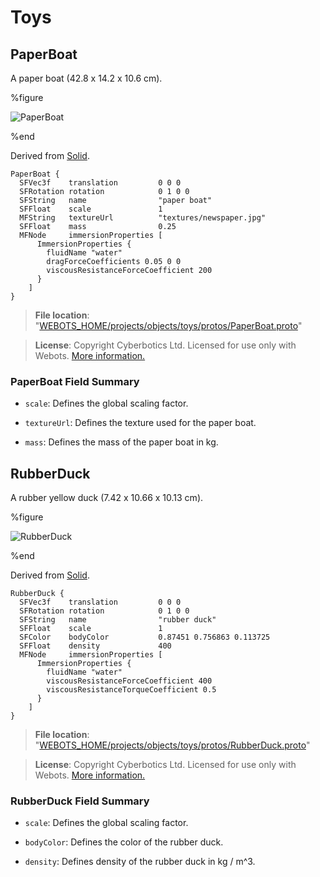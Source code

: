 # Toys

## PaperBoat

A paper boat (42.8 x 14.2 x 10.6 cm).

%figure

![PaperBoat](images/objects/toys/PaperBoat/model.thumbnail.png)

%end

Derived from [Solid](../reference/solid.md).

```
PaperBoat {
  SFVec3f    translation         0 0 0
  SFRotation rotation            0 1 0 0
  SFString   name                "paper boat"
  SFFloat    scale               1
  MFString   textureUrl          "textures/newspaper.jpg"
  SFFloat    mass                0.25
  MFNode     immersionProperties [
      ImmersionProperties {
        fluidName "water"
        dragForceCoefficients 0.05 0 0
        viscousResistanceForceCoefficient 200
      }
    ]
}
```

> **File location**: "[WEBOTS\_HOME/projects/objects/toys/protos/PaperBoat.proto](https://github.com/cyberbotics/webots/tree/{version}/projects/objects/toys/protos/PaperBoat.proto)"

> **License**: Copyright Cyberbotics Ltd. Licensed for use only with Webots.
[More information.](https://cyberbotics.com/webots_assets_license)

### PaperBoat Field Summary

- `scale`: Defines the global scaling factor.

- `textureUrl`: Defines the texture used for the paper boat.

- `mass`: Defines the mass of the paper boat in kg.

## RubberDuck

A rubber yellow duck (7.42 x 10.66 x 10.13 cm).

%figure

![RubberDuck](images/objects/toys/RubberDuck/model.thumbnail.png)

%end

Derived from [Solid](../reference/solid.md).

```
RubberDuck {
  SFVec3f    translation         0 0 0
  SFRotation rotation            0 1 0 0
  SFString   name                "rubber duck"
  SFFloat    scale               1
  SFColor    bodyColor           0.87451 0.756863 0.113725
  SFFloat    density             400
  MFNode     immersionProperties [
      ImmersionProperties {
        fluidName "water"
        viscousResistanceForceCoefficient 400
        viscousResistanceTorqueCoefficient 0.5
      }
    ]
}
```

> **File location**: "[WEBOTS\_HOME/projects/objects/toys/protos/RubberDuck.proto](https://github.com/cyberbotics/webots/tree/{version}/projects/objects/toys/protos/RubberDuck.proto)"

> **License**: Copyright Cyberbotics Ltd. Licensed for use only with Webots.
[More information.](https://cyberbotics.com/webots_assets_license)

### RubberDuck Field Summary

- `scale`: Defines the global scaling factor.

- `bodyColor`: Defines the color of the rubber duck.

- `density`: Defines density of the rubber duck in kg / m^3.

